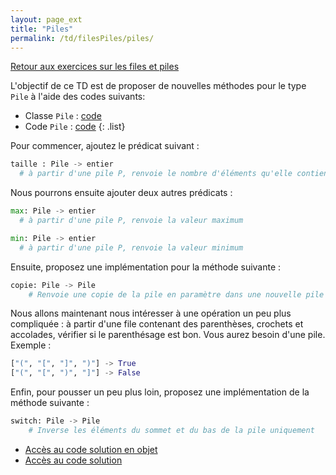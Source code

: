 ```yaml
---
layout: page_ext
title: "Piles"
permalink: /td/filesPiles/piles/
---
```


[Retour aux exercices sur les files et piles](../)

L'objectif de ce TD est de proposer de nouvelles méthodes pour le type `Pile` à l'aide des codes suivants:

- Classe `Pile` : [code](./classe_pile.py)
- Code `Pile` : [code](./code_pile.py)
{: .list}

Pour commencer, ajoutez le prédicat suivant :

```python
taille : Pile -> entier
  # à partir d'une pile P, renvoie le nombre d'éléments qu'elle contient
```

Nous pourrons ensuite ajouter deux autres prédicats :

```python
max: Pile -> entier
  # à partir d'une pile P, renvoie la valeur maximum

min: Pile -> entier
  # à partir d'une pile P, renvoie la valeur minimum
```

Ensuite, proposez une implémentation pour la méthode suivante :

```python
copie: Pile -> Pile
    # Renvoie une copie de la pile en paramètre dans une nouvelle pile
```

Nous allons maintenant nous intéresser à une opération un peu plus compliquée : à partir d'une file contenant des parenthèses, crochets et accolades, vérifier si le parenthésage est bon.
Vous aurez besoin d'une pile.
Exemple :

```python
["(", "[", "]", ")"] -> True
["(", "[", ")", "]"] -> False
```

Enfin, pour pousser un peu plus loin, proposez une implémentation de la méthode suivante :

```python
switch: Pile -> Pile
    # Inverse les éléments du sommet et du bas de la pile uniquement
```

- [Accès au code solution en objet](./solution_pile_operations_objet.py)
- [Accès au code solution](./solution_pile_operations.py)
